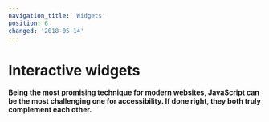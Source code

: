```yaml
---
navigation_title: 'Widgets'
position: 6
changed: '2018-05-14'
---
```


# Interactive widgets

**Being the most promising technique for modern websites, JavaScript can be the most challenging one for accessibility. If done right, they both truly complement each other.**
